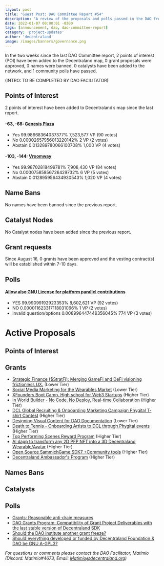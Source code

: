 ```yaml
---
layout: post
title: "Guest Post: DAO Committee Report #54"
description: "A review of the proposals and polls passed in the DAO from August 16 through August 31".
date: 2022-01-07 00:00:01 -0300
tags: [announcement, dao, dao-committee-report]
category: 'project-updates'
author: 'decentraland'
image: /images/banners/governance.png
---
```


In the two weeks since the last DAO Committee report, 2 points of interest (POI) have been added to the Decentraland map, 0 grant proposals were approved, 0 names were banned, 0 catalysts have been added to the network, and 1 community polls have passed.

(INTRO: TO BE COMPLETED BY DAO FACILITATOR)

## Points of Interest
2 points of interest have been added to Decentraland’s map since the last report.


#### -63, -68: [Genesis Plaza](https://governance.decentraland.org/proposal/?id=22336870-37a5-11ee-aec9-fb54fc0c7896)

* Yes 99.98668364037377% 7,523,577 VP (90 votes)
* No 0.00002657956013220142% 2 VP (2 votes)
* Abstain 0.013289780066100708% 1,000 VP (4 votes)


#### -103, -144: [Vroomway](https://governance.decentraland.org/proposal/?id=f8c68cb0-37a4-11ee-aec9-fb54fc0c7896)

* Yes 99.98702818499781% 7,908,430 VP (84 votes)
* No 0.00007585856726429732% 6 VP (5 votes)
* Abstain 0.012895956434930543% 1,020 VP (4 votes)


## Name Bans

No names have been banned since the previous report.

## Catalyst Nodes
No Catalyst nodes have been added since the previous report.


## Grant requests
Since August 16, 0 grants have been approved and the vesting contract(s) will be established within 7-10 days.


## Polls

#### [Allow also GNU License for platform parallel contributions](https://governance.decentraland.org/proposal/?id=39af1900-39e3-11ee-aec9-fb54fc0c7896)

* YES 99.99099192923353% 8,602,621 VP (92 votes)
* NO 0.000011623317118031066% 1 VP (2 votes)
* Invalid question/options 0.008996447449356045% 774 VP (3 votes)



# Active Proposals

## Points of Interest


## Grants

* [Strategic Finance ($StratFi): Merging GameFi and DeFi visioning frictionless UX.](https://governance.decentraland.org/proposal/?id=911824f0-3f7b-11ee-88e6-1fe6cb69ee51) (Lower Tier)
* [Social Media Marketing for the Wearables Market](https://governance.decentraland.org/proposal/?id=18f488a0-3d24-11ee-88e6-1fe6cb69ee51) (Lower Tier)
* [XFounders Boot Camp. High school for Web3 Startups](https://governance.decentraland.org/proposal/?id=2ad1a500-3bf6-11ee-9496-2daa447e4bf3) (Higher Tier)
* [In World Builder - No Code, No Deploy, Real-time Collaboration](https://governance.decentraland.org/proposal/?id=ca7784f0-3988-11ee-aec9-fb54fc0c7896) (Higher Tier)
* [DCL Global Recruiting &amp; Onboarding Marketing Campaign Phygital T-shirt Contest](https://governance.decentraland.org/proposal/?id=38612570-3894-11ee-aec9-fb54fc0c7896) (Higher Tier)
* [Designing Visual Content for DAO Documentation](https://governance.decentraland.org/proposal/?id=f5eda870-387b-11ee-aec9-fb54fc0c7896) (Lower Tier)
* [Death to Tennis - Onboarding Artists to DCL through Phygital events](https://governance.decentraland.org/proposal/?id=bf9770b0-3792-11ee-aec9-fb54fc0c7896) (Higher Tier)
* [Top Performing Scenes Reward Program](https://governance.decentraland.org/proposal/?id=0fffd3b0-378b-11ee-be2d-676a2489bc16) (Higher Tier)
* [AI dapp to transform any 2D PFP NFT into a 3D Decentraland Wearable/Avatar](https://governance.decentraland.org/proposal/?id=31815fd0-3606-11ee-be2d-676a2489bc16) (Higher Tier)
* [Open Source SammichGame SDK7 +Community tools](https://governance.decentraland.org/proposal/?id=e7399950-35f7-11ee-be2d-676a2489bc16) (Higher Tier)
* [Decentraland Ambassador&#39;s Program](https://governance.decentraland.org/proposal/?id=55a85fd0-3539-11ee-a39d-ef9ca9e669fd) (Higher Tier)

## Names Bans


## Catalysts


## Polls

* [Grants: Reasonable anti-drain measures](https://governance.decentraland.org/proposal/?id=b293cd80-3ece-11ee-88e6-1fe6cb69ee51)
* [DAO Grants Program: Compatibility of Grant Project Deliverables with the last stable version of Decentraland SDK](https://governance.decentraland.org/proposal/?id=4bb8cec0-3e07-11ee-88e6-1fe6cb69ee51)
* [Should the DAO institute another grant freeze?](https://governance.decentraland.org/proposal/?id=cf71fa30-3d52-11ee-88e6-1fe6cb69ee51)
* [Should everything developed or funded by Decentraland Foundation &amp; DAO be GNU A-GPL3?](https://governance.decentraland.org/proposal/?id=0f7cee00-3cef-11ee-8a20-21bcd668e635)

*For questions or comments please contact the DAO Facilitator, Matimio (Discord: Matimio#4673; Email: [Matimio@decentraland.org](mailto:Matimio@decentraland.org))*